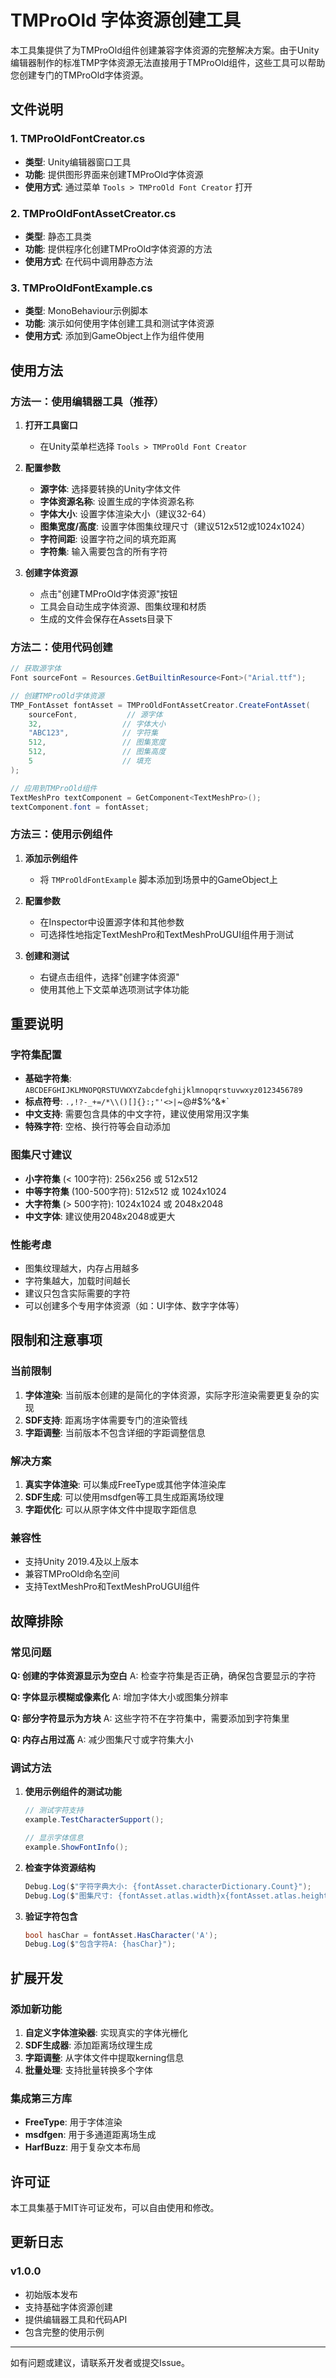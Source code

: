 # TMProOld 字体资源创建工具

本工具集提供了为TMProOld组件创建兼容字体资源的完整解决方案。由于Unity编辑器制作的标准TMP字体资源无法直接用于TMProOld组件，这些工具可以帮助您创建专门的TMProOld字体资源。

## 文件说明

### 1. TMProOldFontCreator.cs
- **类型**: Unity编辑器窗口工具
- **功能**: 提供图形界面来创建TMProOld字体资源
- **使用方式**: 通过菜单 `Tools > TMProOld Font Creator` 打开

### 2. TMProOldFontAssetCreator.cs
- **类型**: 静态工具类
- **功能**: 提供程序化创建TMProOld字体资源的方法
- **使用方式**: 在代码中调用静态方法

### 3. TMProOldFontExample.cs
- **类型**: MonoBehaviour示例脚本
- **功能**: 演示如何使用字体创建工具和测试字体资源
- **使用方式**: 添加到GameObject上作为组件使用

## 使用方法

### 方法一：使用编辑器工具（推荐）

1. **打开工具窗口**
   - 在Unity菜单栏选择 `Tools > TMProOld Font Creator`

2. **配置参数**
   - **源字体**: 选择要转换的Unity字体文件
   - **字体资源名称**: 设置生成的字体资源名称
   - **字体大小**: 设置字体渲染大小（建议32-64）
   - **图集宽度/高度**: 设置字体图集纹理尺寸（建议512x512或1024x1024）
   - **字符间距**: 设置字符之间的填充距离
   - **字符集**: 输入需要包含的所有字符

3. **创建字体资源**
   - 点击"创建TMProOld字体资源"按钮
   - 工具会自动生成字体资源、图集纹理和材质
   - 生成的文件会保存在Assets目录下

### 方法二：使用代码创建

```csharp
// 获取源字体
Font sourceFont = Resources.GetBuiltinResource<Font>("Arial.ttf");

// 创建TMProOld字体资源
TMP_FontAsset fontAsset = TMProOldFontAssetCreator.CreateFontAsset(
    sourceFont,           // 源字体
    32,                  // 字体大小
    "ABC123",            // 字符集
    512,                 // 图集宽度
    512,                 // 图集高度
    5                    // 填充
);

// 应用到TMProOld组件
TextMeshPro textComponent = GetComponent<TextMeshPro>();
textComponent.font = fontAsset;
```

### 方法三：使用示例组件

1. **添加示例组件**
   - 将 `TMProOldFontExample` 脚本添加到场景中的GameObject上

2. **配置参数**
   - 在Inspector中设置源字体和其他参数
   - 可选择性地指定TextMeshPro和TextMeshProUGUI组件用于测试

3. **创建和测试**
   - 右键点击组件，选择"创建字体资源"
   - 使用其他上下文菜单选项测试字体功能

## 重要说明

### 字符集配置
- **基础字符集**: `ABCDEFGHIJKLMNOPQRSTUVWXYZabcdefghijklmnopqrstuvwxyz0123456789`
- **标点符号**: `.,!?-_+=/*\\()[]{}:;"'<>|`~@#$%^&*`
- **中文支持**: 需要包含具体的中文字符，建议使用常用汉字集
- **特殊字符**: 空格、换行符等会自动添加

### 图集尺寸建议
- **小字符集** (< 100字符): 256x256 或 512x512
- **中等字符集** (100-500字符): 512x512 或 1024x1024
- **大字符集** (> 500字符): 1024x1024 或 2048x2048
- **中文字体**: 建议使用2048x2048或更大

### 性能考虑
- 图集纹理越大，内存占用越多
- 字符集越大，加载时间越长
- 建议只包含实际需要的字符
- 可以创建多个专用字体资源（如：UI字体、数字字体等）

## 限制和注意事项

### 当前限制
1. **字体渲染**: 当前版本创建的是简化的字体资源，实际字形渲染需要更复杂的实现
2. **SDF支持**: 距离场字体需要专门的渲染管线
3. **字距调整**: 当前版本不包含详细的字距调整信息

### 解决方案
1. **真实字体渲染**: 可以集成FreeType或其他字体渲染库
2. **SDF生成**: 可以使用msdfgen等工具生成距离场纹理
3. **字距优化**: 可以从原字体文件中提取字距信息

### 兼容性
- 支持Unity 2019.4及以上版本
- 兼容TMProOld命名空间
- 支持TextMeshPro和TextMeshProUGUI组件

## 故障排除

### 常见问题

**Q: 创建的字体资源显示为空白**
A: 检查字符集是否正确，确保包含要显示的字符

**Q: 字体显示模糊或像素化**
A: 增加字体大小或图集分辨率

**Q: 部分字符显示为方块**
A: 这些字符不在字符集中，需要添加到字符集里

**Q: 内存占用过高**
A: 减少图集尺寸或字符集大小

### 调试方法

1. **使用示例组件的测试功能**
   ```csharp
   // 测试字符支持
   example.TestCharacterSupport();
   
   // 显示字体信息
   example.ShowFontInfo();
   ```

2. **检查字体资源结构**
   ```csharp
   Debug.Log($"字符字典大小: {fontAsset.characterDictionary.Count}");
   Debug.Log($"图集尺寸: {fontAsset.atlas.width}x{fontAsset.atlas.height}");
   ```

3. **验证字符包含**
   ```csharp
   bool hasChar = fontAsset.HasCharacter('A');
   Debug.Log($"包含字符A: {hasChar}");
   ```

## 扩展开发

### 添加新功能
1. **自定义字体渲染器**: 实现真实的字体光栅化
2. **SDF生成器**: 添加距离场纹理生成
3. **字距调整**: 从字体文件中提取kerning信息
4. **批量处理**: 支持批量转换多个字体

### 集成第三方库
- **FreeType**: 用于字体渲染
- **msdfgen**: 用于多通道距离场生成
- **HarfBuzz**: 用于复杂文本布局

## 许可证

本工具集基于MIT许可证发布，可以自由使用和修改。

## 更新日志

### v1.0.0
- 初始版本发布
- 支持基础字体资源创建
- 提供编辑器工具和代码API
- 包含完整的使用示例

---

如有问题或建议，请联系开发者或提交Issue。